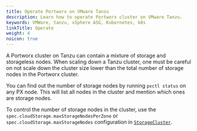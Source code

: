 ```yaml
---
title: Operate Portworx on VMware Tanzu
description: Learn how to operate Portworx cluster on VMware Tanzu.
keywords: VMWare, tanzu, vSphere ASG, Kubernetes, k8s
linkTitle: Operate
weight: 4
noicon: true
---
```


A Portworx cluster on Tanzu can contain a mixture of storage and storageless nodes. When scaling down a Tanzu cluster, one must be careful on not scale down the cluster size lower than the total number of storage nodes in the Portworx cluster.

You can find out the number of storage nodes by running `pxctl status` on any PX node. This will list all nodes in the cluster and mention which ones are storage nodes.

To control the number of storage nodes in the cluster, use the `spec.cloudStorage.maxStorageNodesPerZone` or `spec.cloudStorage.maxStorageNodes` configuration in [`StorageCluster`](/reference/crd/storage-cluster/).
